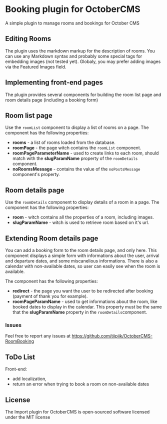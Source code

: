 # Booking plugin for OctoberCMS

A simple plugin to manage rooms and bookings for October CMS

## Editing Rooms

The plugin uses the markdown markup for the description of rooms. You can use any Markdown syntax and probably some special tags for embedding images (not tested yet). Globaly, you may prefer adding images via the Featured Images field.

## Implementing front-end pages

The plugin provides several components for building the room list page and room details page (including a booking form)

## Room list page

Use the `roomList` component to display a list of rooms on a page. The component has the following properties:

* **rooms** - a list of rooms loaded from the database.
* **roomPage** - the page witch contains the `roomList` component.
* **roomPageParameterName** - used to create links to each room, should match with the **slugParamName** property of the `roomDetails` component.
* **noRoomsMessage** - contains the value of the `noPostsMessage` component's property.

## Room details page

Use the `roomDetails` component to display details of a room in a page. The component has the following properties:

* **room** - witch contains all the properties of a room, including images.
* **slugParamName** - witch is used to retrieve room based on it's url.

## Extending Room details page

You can add a booking form to the room details page, and only here. This component displays a simple form with informations about the user, arrival and departure dates, and some miscanelious informations. There is also a calendar with non-available dates, so user can easily see when the room is available.

The component has the following properties:

* **redirect** - the page you want the user to be redirected after booking (payment of thank you for example).
* **roomPageParamName** - used to get informations about the room, like booked dates to display in the calendar. This property must be the same that the **slugParamName** property in the `roomDetails`component.

### Issues
Feel free to report any issues at https://github.com/tiipiik/OctoberCMS-RoomBooking

## ToDo List
Front-end:

* add localization,
* return an error when trying to book a room on non-available dates

## License

The Import plugin for OctoberCMS is open-sourced software licensed under the MIT license